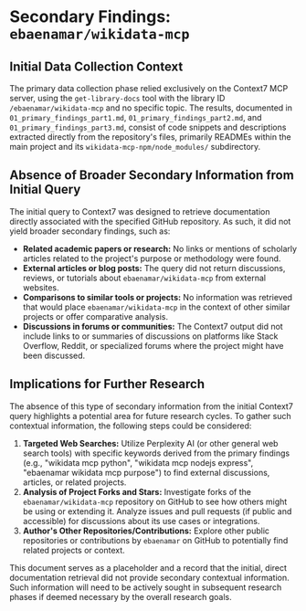 # Secondary Findings: `ebaenamar/wikidata-mcp`

## Initial Data Collection Context

The primary data collection phase relied exclusively on the Context7 MCP server, using the `get-library-docs` tool with the library ID `/ebaenamar/wikidata-mcp` and no specific topic. The results, documented in `01_primary_findings_part1.md`, `01_primary_findings_part2.md`, and `01_primary_findings_part3.md`, consist of code snippets and descriptions extracted directly from the repository's files, primarily READMEs within the main project and its `wikidata-mcp-npm/node_modules/` subdirectory.

## Absence of Broader Secondary Information from Initial Query

The initial query to Context7 was designed to retrieve documentation directly associated with the specified GitHub repository. As such, it did not yield broader secondary findings, such as:

*   **Related academic papers or research:** No links or mentions of scholarly articles related to the project's purpose or methodology were found.
*   **External articles or blog posts:** The query did not return discussions, reviews, or tutorials about `ebaenamar/wikidata-mcp` from external websites.
*   **Comparisons to similar tools or projects:** No information was retrieved that would place `ebaenamar/wikidata-mcp` in the context of other similar projects or offer comparative analysis.
*   **Discussions in forums or communities:** The Context7 output did not include links to or summaries of discussions on platforms like Stack Overflow, Reddit, or specialized forums where the project might have been discussed.

## Implications for Further Research

The absence of this type of secondary information from the initial Context7 query highlights a potential area for future research cycles. To gather such contextual information, the following steps could be considered:

1.  **Targeted Web Searches:** Utilize Perplexity AI (or other general web search tools) with specific keywords derived from the primary findings (e.g., "wikidata mcp python", "wikidata mcp nodejs express", "ebaenamar wikidata mcp purpose") to find external discussions, articles, or related projects.
2.  **Analysis of Project Forks and Stars:** Investigate forks of the `ebaenamar/wikidata-mcp` repository on GitHub to see how others might be using or extending it. Analyze issues and pull requests (if public and accessible) for discussions about its use cases or integrations.
3.  **Author's Other Repositories/Contributions:** Explore other public repositories or contributions by `ebaenamar` on GitHub to potentially find related projects or context.

This document serves as a placeholder and a record that the initial, direct documentation retrieval did not provide secondary contextual information. Such information will need to be actively sought in subsequent research phases if deemed necessary by the overall research goals.